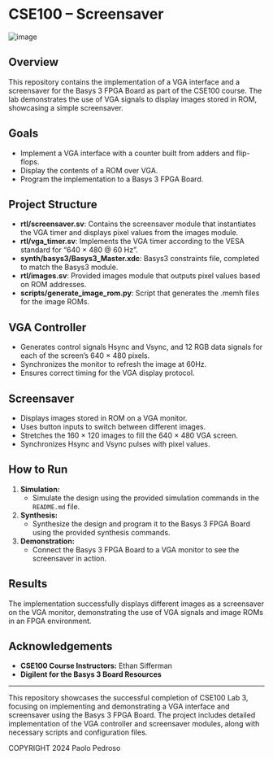 # CSE100 – Screensaver

![image](https://github.com/user-attachments/assets/c285ae98-d225-4ad5-a458-8807dd32fb72)

## Overview
This repository contains the implementation of a VGA interface and a screensaver for the Basys 3 FPGA Board as part of the CSE100 course. The lab demonstrates the use of VGA signals to display images stored in ROM, showcasing a simple screensaver.

## Goals
- Implement a VGA interface with a counter built from adders and flip-flops.
- Display the contents of a ROM over VGA.
- Program the implementation to a Basys 3 FPGA Board.

## Project Structure
- **rtl/screensaver.sv**: Contains the screensaver module that instantiates the VGA timer and displays pixel values from the images module.
- **rtl/vga_timer.sv**: Implements the VGA timer according to the VESA standard for “640 × 480 @ 60 Hz”.
- **synth/basys3/Basys3_Master.xdc**: Basys3 constraints file, completed to match the Basys3 module.
- **rtl/images.sv**: Provided images module that outputs pixel values based on ROM addresses.
- **scripts/generate_image_rom.py**: Script that generates the .memh files for the image ROMs.

## VGA Controller
- Generates control signals Hsync and Vsync, and 12 RGB data signals for each of the screen’s 640 × 480 pixels.
- Synchronizes the monitor to refresh the image at 60Hz.
- Ensures correct timing for the VGA display protocol.

## Screensaver
- Displays images stored in ROM on a VGA monitor.
- Uses button inputs to switch between different images.
- Stretches the 160 × 120 images to fill the 640 × 480 VGA screen.
- Synchronizes Hsync and Vsync pulses with pixel values.

## How to Run
1. **Simulation:**
   - Simulate the design using the provided simulation commands in the `README.md` file.
2. **Synthesis:**
   - Synthesize the design and program it to the Basys 3 FPGA Board using the provided synthesis commands.
3. **Demonstration:**
   - Connect the Basys 3 FPGA Board to a VGA monitor to see the screensaver in action.

## Results
The implementation successfully displays different images as a screensaver on the VGA monitor, demonstrating the use of VGA signals and image ROMs in an FPGA environment.

## Acknowledgements
- **CSE100 Course Instructors:** Ethan Sifferman
- **Digilent for the Basys 3 Board Resources**

---

This repository showcases the successful completion of CSE100 Lab 3, focusing on implementing and demonstrating a VGA interface and screensaver using the Basys 3 FPGA Board. The project includes detailed implementation of the VGA controller and screensaver modules, along with necessary scripts and configuration files.

COPYRIGHT 2024 Paolo Pedroso
